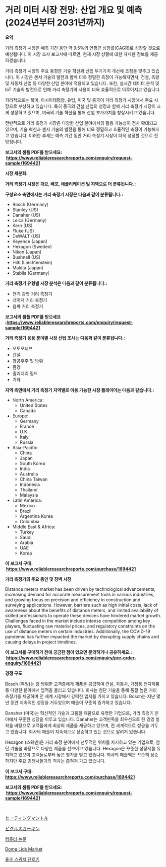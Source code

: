 <p><h1>거리 미터 시장 전망: 산업 개요 및 예측 (2024년부터 2031년까지)</h1></p><p><strong>요약</strong></p>
<p><p>거리 측정기 시장은 예측 기간 동안 약 9.5%의 연평균 성장률(CAGR)로 성장할 것으로 예상됩니다. 이 시장 조사 보고서에 따르면, 현재 시장 상황에 대한 자세한 정보를 제공하겠습니다.</p><p>거리 측정기 시장의 주요 동향은 기술 혁신과 산업 부가가치 개선에 초점을 맞추고 있습니다. 이 시장은 센서 기술의 발전과 함께 더욱 정밀한 측정이 가능해지면서, 건설, 측량 및 자동차 산업 등 다양한 산업 분야에 적용되고 있습니다. 또한, 실시간 데이터 분석 및 IoT 기술의 발전으로 인해 거리 측정기의 사용이 더욱 효율적으로 이루어지고 있습니다.</p><p>지리적으로는 북미, 아시아태평양, 유럽, 미국 및 중국이 거리 측정기 시장에서 주요 시장으로 부상하고 있습니다. 특히 중국의 건설 산업의 성장과 함께 거리 측정기 시장이 크게 성장하고 있으며, 미국의 기술 혁신을 통해 산업 부가가치를 향상시키고 있습니다.</p><p>전반적으로 거리 측정기 시장은 다양한 산업 분야에서의 활용 가능성이 점차 확대되고 있으며, 기술 혁신과 센서 기술의 발전을 통해 더욱 정밀하고 효율적인 측정이 가능해지고 있습니다. 이러한 추세는 예측 기간 동안 거리 측정기 시장이 더욱 성장할 것으로 전망됩니다.</p></p>
<p><strong>보고서의 샘플 PDF를 받으세요: &nbsp;<a href="https://www.reliableresearchreports.com/enquiry/request-sample/1694421">https://www.reliableresearchreports.com/enquiry/request-sample/1694421</a></strong></p>
<p><strong>시장 세분화:</strong></p>
<p><strong> 거리 측정기 시장은 개요, 배포, 애플리케이션 및 지역으로 더 분류됩니다. :</strong></p>
<p><strong>구성요소 측면에서는 거리 측정기 시장은 다음과 같이 분류됩니다.:</strong></p>
<p><ul><li>Bosch (Germany)</li><li>Stanley (US)</li><li>Danaher (US)</li><li>Leica (Germany)</li><li>Kern (US)</li><li>Fluke (US)</li><li>DeWALT (US)</li><li>Keyence (Japan)</li><li>Hexagon (Sweden)</li><li>Nikon (Japan)</li><li>Bushnell (US)</li><li>Hilti (Liechtenstein)</li><li>Makita (Japan)</li><li>Stabila (Germany)</li></ul></p>
<p><strong> 거리 측정기 유형별 시장 분석은 다음과 같이 분류됩니다.:</strong></p>
<p><ul><li>전기 광학 거리 측정기</li><li>레이저 거리 측정기</li><li>음파 거리 측정기</li></ul></p>
<p><strong>보고서의 샘플 PDF를 받으세요 :<a href="https://www.reliableresearchreports.com/enquiry/request-sample/1694421">https://www.reliableresearchreports.com/enquiry/request-sample/1694421</a></strong></p>
<p><strong> 거리 측정기 응용 분야별 시장 산업 조사는 다음과 같이 분류됩니다.:</strong></p>
<p><ul><li>오토모티브</li><li>건설</li><li>항공우주 및 방위</li><li>환경</li><li>밀리터리 필드</li><li>기타</li></ul></p>
<p><strong>지역 측면에서 거리 측정기 지역별로 이용 가능한 시장 플레이어는 다음과 같습니다.:</strong></p>
<p><ul>
    <li>
        North America:
        <ul>
            <li>United States</li>
            <li>Canada</li>
        </ul>
    </li>
    <li>
        Europe:
        <ul>
            <li>Germany</li>
            <li>France</li>
            <li>U.K.</li>
            <li>Italy</li>
            <li>Russia</li>
        </ul>
    </li>
    <li>
        Asia-Pacific:
        <ul>
            <li>China</li>
            <li>Japan</li>
            <li>South Korea</li>
            <li>India</li>
            <li>Australia</li>
            <li>China Taiwan</li>
            <li>Indonesia</li>
            <li>Thailand</li>
            <li>Malaysia</li>
        </ul>
    </li>
    <li>
        Latin America:
        <ul>
            <li>Mexico</li>
            <li>Brazil</li>
            <li>Argentina Korea</li>
            <li>Colombia</li>
        </ul>
    </li>
    <li>
        Middle East & Africa:
        <ul>
            <li>Turkey</li>
            <li>Saudi</li>
            <li>Arabia</li>
            <li>UAE</li>
            <li>Korea</li>
        </ul>
    </li>
    </ul></p>
<p><strong>이 보고서 구매: &nbsp;<a href="https://www.reliableresearchreports.com/purchase/1694421">https://www.reliableresearchreports.com/purchase/1694421</a></strong></p>
<p><strong>거리 측정기의 주요 동인 및 장벽 시장</strong></p>
<p><p>Distance meters market has been driven by technological advancements, increasing demand for accurate measurement tools in various industries, and growing focus on precision and efficiency in construction and surveying applications. However, barriers such as high initial costs, lack of awareness about the benefits of distance meters, and limited availability of skilled professionals to operate these devices have hindered market growth. Challenges faced in the market include intense competition among key players, fluctuating raw material prices, and regulatory constraints on the use of distance meters in certain industries. Additionally, the COVID-19 pandemic has further impacted the market by disrupting supply chains and causing delays in project timelines.</p></p>
<p><strong>이 보고서를 구매하기 전에 궁금한 점이 있으면 문의하거나 공유하세요.: &nbsp;<a href="https://www.reliableresearchreports.com/enquiry/pre-order-enquiry/1694421">https://www.reliableresearchreports.com/enquiry/pre-order-enquiry/1694421</a></strong></p>
<p><strong>경쟁 구도</strong></p>
<p><p>Bosch (독일)는 광 범위한 고객층에게 제품을 공급하며 건설, 자동차, 가정용 전자제품 등 다양한 분야에서 업적을 올리고 있습니다. 회사는 첨단 기술을 통해 품질 높은 거리 측정기를 제공하며 전 세계 시장에서 강력한 입지를 가지고 있습니다. Bosch는 지난 몇 년 동안 지속적인 성장을 거두었으며 매출이 꾸준히 증가하고 있습니다.</p><p>Danaher (미국)는 혁신적인 기술과 고품질 제품으로 유명한 기업으로, 거리 측정기 분야에서 꾸준한 성장을 이루고 있습니다. Danaher는 고객만족을 최우선으로 한 경영 철학을 바탕으로 고객들에게 최상의 제품을 제공하고 있으며, 전 세계적으로 성공을 거두고 있습니다. 회사의 매출이 지속적으로 상승하고 있는 것으로 알려져 있습니다.</p><p>Hexagon (스웨덴)은 거리 측정 분야에서 선두적인 위치를 차지하고 있는 기업으로, 첨단 기술을 바탕으로 다양한 제품을 선보이고 있습니다. Hexagon은 꾸준한 성장세를 유지하고 있으며 고객들로부터 높은 평가를 받고 있습니다. 회사의 매출액은 꾸준히 상승하지만 주요 경쟁사들과의 격차는 좁혀져 가고 있습니다.</p></p>
<p><strong>이 보고서 구매: &nbsp; <a href="https://www.reliableresearchreports.com/purchase/1694421">https://www.reliableresearchreports.com/purchase/1694421</a></strong></p>
<p><strong>보고서의 샘플 PDF를 받으세요: &nbsp;<a href="https://www.reliableresearchreports.com/enquiry/request-sample/1694421">https://www.reliableresearchreports.com/enquiry/request-sample/1694421</a></strong><strong></strong></p>
<p>&nbsp;</p>
<p><p><a href="https://github.com/mohamedbakry57/Market-Research-Report-List-2/blob/main/5195204191889.md">ヒーティングマントル</a></p><p><a href="https://medium.com/@demarcuskuhlman/%E3%83%94%E3%82%AF%E3%83%AB%E3%82%B9%E3%82%B1%E3%82%AC%E3%83%8B%E5%B8%82%E5%A0%B4-%E3%82%BF%E3%82%A4%E3%83%97-%E3%82%A2%E3%83%97%E3%83%AA%E3%82%B1%E3%83%BC%E3%82%B7%E3%83%A7%E3%83%B3-%E5%9C%B0%E7%90%86%E3%81%AB%E3%82%88%E3%82%8B%E5%8C%85%E6%8B%AC%E7%9A%84%E3%81%AA%E8%A9%95%E4%BE%A1-78e5c3c9522c">ピクルスガーキン</a></p><p><a href="https://medium.com/@stanleylyittle554467/%EC%BB%B4%ED%93%A8%ED%84%B0%EC%9A%A9-%EC%A2%85%EC%9D%B4-%EC%8B%9C%EC%9E%A5-%EC%A2%85%EB%A5%98-%EC%9D%91%EC%9A%A9-%EB%B0%8F-%EC%A7%80%EB%A6%AC%EC%97%90-%EB%8C%80%ED%95%9C-%EC%A2%85%ED%95%A9-%ED%8F%89%EA%B0%80-d6110d3c670b">컴퓨터 논문</a></p><p><a href="https://github.com/vimar16th/Market-Research-Report-List-3/blob/main/dome-lids-market.md">Dome Lids Market</a></p><p><a href="https://github.com/vsnao330707/Market-Research-Report-List-1/blob/main/8505662191645.md">퓨즈 스위치 단로기</a></p></p>